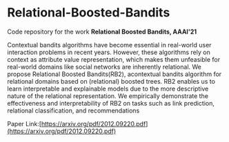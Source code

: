 # Relational-Boosted-Bandits
Code repository for the work **Relational Boosted Bandits, AAAI'21**

Contextual bandits algorithms have become essential in real-world user interaction problems in recent years. However, these algorithms rely on context as attribute value representation, which makes them unfeasible for real-world domains like social networks are inherently relational. We propose Relational Boosted Bandits(RB2), acontextual bandits algorithm for relational domains based on (relational) boosted trees. RB2 enables us to learn interpretable and explainable models due to the more descriptive nature of the relational representation. We empirically demonstrate the effectiveness and interpretability of RB2 on tasks such as link prediction, relational classification, and recommendations

Paper Link:[https://arxiv.org/pdf/2012.09220.pdf](https://arxiv.org/pdf/2012.09220.pdf)
